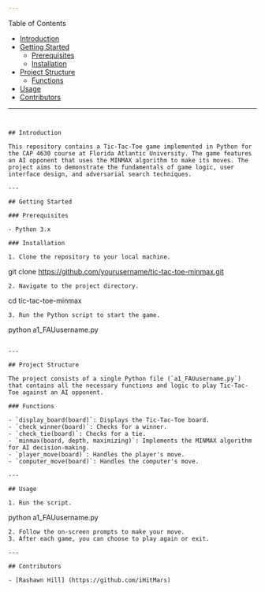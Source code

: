 ```yaml
---
```

Table of Contents

- [Introduction](#introduction)
- [Getting Started](#getting-started)
  - [Prerequisites](#prerequisites)
  - [Installation](#installation)
- [Project Structure](#project-structure)
  - [Functions](#functions)
- [Usage](#usage)
- [Contributors](#contributors)

---
```


## Introduction

This repository contains a Tic-Tac-Toe game implemented in Python for the CAP 4630 course at Florida Atlantic University. The game features an AI opponent that uses the MINMAX algorithm to make its moves. The project aims to demonstrate the fundamentals of game logic, user interface design, and adversarial search techniques.

---

## Getting Started

### Prerequisites

- Python 3.x

### Installation

1. Clone the repository to your local machine.
   ```
   git clone https://github.com/yourusername/tic-tac-toe-minmax.git
   ```
2. Navigate to the project directory.
   ```
   cd tic-tac-toe-minmax
   ```
3. Run the Python script to start the game.
   ```
   python a1_FAUusername.py
   ```

---

## Project Structure

The project consists of a single Python file (`a1_FAUusername.py`) that contains all the necessary functions and logic to play Tic-Tac-Toe against an AI opponent.

### Functions

- `display_board(board)`: Displays the Tic-Tac-Toe board.
- `check_winner(board)`: Checks for a winner.
- `check_tie(board)`: Checks for a tie.
- `minmax(board, depth, maximizing)`: Implements the MINMAX algorithm for AI decision-making.
- `player_move(board)`: Handles the player's move.
- `computer_move(board)`: Handles the computer's move.

---

## Usage

1. Run the script.
   ```
   python a1_FAUusername.py
   ```
2. Follow the on-screen prompts to make your move.
3. After each game, you can choose to play again or exit.

---

## Contributors

- [Rashawn Hill] (https://github.com/iHitMars)
```
